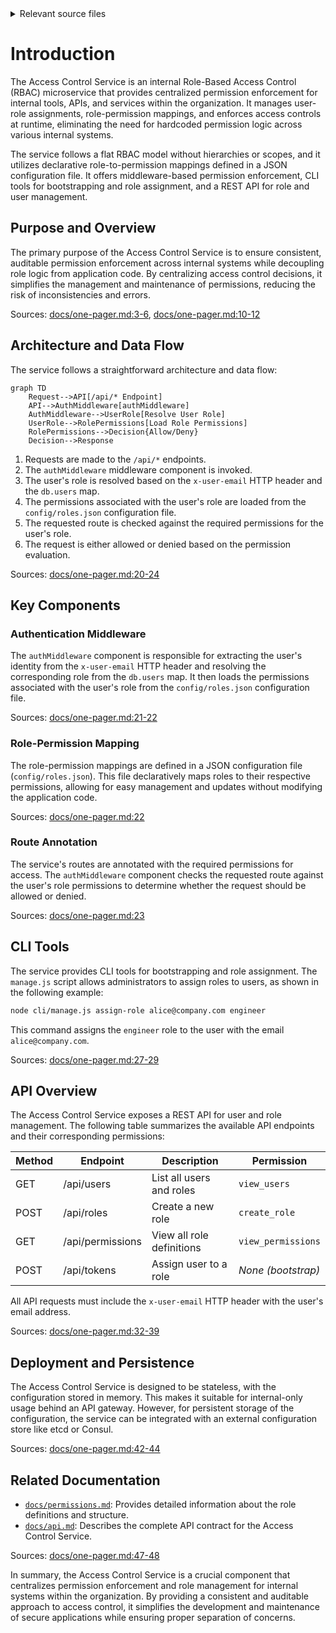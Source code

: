 <details>
<summary>Relevant source files</summary>

The following files were used as context for generating this wiki page:

- [README.md](https://github.com/aanickode/access-control-service/blob/main/README.md)
- [docs/one-pager.md](https://github.com/aanickode/access-control-service/blob/main/docs/one-pager.md)
</details>

# Introduction

The Access Control Service is an internal Role-Based Access Control (RBAC) microservice that provides centralized permission enforcement for internal tools, APIs, and services within the organization. It manages user-role assignments, role-permission mappings, and enforces access controls at runtime, eliminating the need for hardcoded permission logic across various internal systems.

The service follows a flat RBAC model without hierarchies or scopes, and it utilizes declarative role-to-permission mappings defined in a JSON configuration file. It offers middleware-based permission enforcement, CLI tools for bootstrapping and role assignment, and a REST API for role and user management.

## Purpose and Overview

The primary purpose of the Access Control Service is to ensure consistent, auditable permission enforcement across internal systems while decoupling role logic from application code. By centralizing access control decisions, it simplifies the management and maintenance of permissions, reducing the risk of inconsistencies and errors.

Sources: [docs/one-pager.md:3-6](), [docs/one-pager.md:10-12]()

## Architecture and Data Flow

The service follows a straightforward architecture and data flow:

```mermaid
graph TD
    Request-->API[/api/* Endpoint]
    API-->AuthMiddleware[authMiddleware]
    AuthMiddleware-->UserRole[Resolve User Role]
    UserRole-->RolePermissions[Load Role Permissions]
    RolePermissions-->Decision{Allow/Deny}
    Decision-->Response
```

1. Requests are made to the `/api/*` endpoints.
2. The `authMiddleware` middleware component is invoked.
3. The user's role is resolved based on the `x-user-email` HTTP header and the `db.users` map.
4. The permissions associated with the user's role are loaded from the `config/roles.json` configuration file.
5. The requested route is checked against the required permissions for the user's role.
6. The request is either allowed or denied based on the permission evaluation.

Sources: [docs/one-pager.md:20-24]()

## Key Components

### Authentication Middleware

The `authMiddleware` component is responsible for extracting the user's identity from the `x-user-email` HTTP header and resolving the corresponding role from the `db.users` map. It then loads the permissions associated with the user's role from the `config/roles.json` configuration file.

Sources: [docs/one-pager.md:21-22]()

### Role-Permission Mapping

The role-permission mappings are defined in a JSON configuration file (`config/roles.json`). This file declaratively maps roles to their respective permissions, allowing for easy management and updates without modifying the application code.

Sources: [docs/one-pager.md:22]()

### Route Annotation

The service's routes are annotated with the required permissions for access. The `authMiddleware` component checks the requested route against the user's role permissions to determine whether the request should be allowed or denied.

Sources: [docs/one-pager.md:23]()

## CLI Tools

The service provides CLI tools for bootstrapping and role assignment. The `manage.js` script allows administrators to assign roles to users, as shown in the following example:

```bash
node cli/manage.js assign-role alice@company.com engineer
```

This command assigns the `engineer` role to the user with the email `alice@company.com`.

Sources: [docs/one-pager.md:27-29]()

## API Overview

The Access Control Service exposes a REST API for user and role management. The following table summarizes the available API endpoints and their corresponding permissions:

| Method | Endpoint         | Description                   | Permission         |
|--------|------------------|-------------------------------|--------------------|
| GET    | /api/users       | List all users and roles      | `view_users`       |
| POST   | /api/roles       | Create a new role             | `create_role`      |
| GET    | /api/permissions | View all role definitions     | `view_permissions` |
| POST   | /api/tokens      | Assign user to a role         | *None (bootstrap)* |

All API requests must include the `x-user-email` HTTP header with the user's email address.

Sources: [docs/one-pager.md:32-39]()

## Deployment and Persistence

The Access Control Service is designed to be stateless, with the configuration stored in memory. This makes it suitable for internal-only usage behind an API gateway. However, for persistent storage of the configuration, the service can be integrated with an external configuration store like etcd or Consul.

Sources: [docs/one-pager.md:42-44]()

## Related Documentation

- [`docs/permissions.md`](docs/permissions.md): Provides detailed information about the role definitions and structure.
- [`docs/api.md`](docs/api.md): Describes the complete API contract for the Access Control Service.

Sources: [docs/one-pager.md:47-48]()

In summary, the Access Control Service is a crucial component that centralizes permission enforcement and role management for internal systems within the organization. By providing a consistent and auditable approach to access control, it simplifies the development and maintenance of secure applications while ensuring proper separation of concerns.